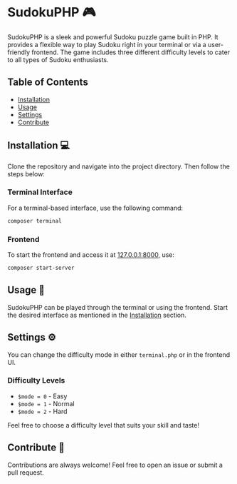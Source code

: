 # SudokuPHP 🎮

SudokuPHP is a sleek and powerful Sudoku puzzle game built in PHP. It provides a flexible way to play Sudoku right in your terminal or via a user-friendly frontend. The game includes three different difficulty levels to cater to all types of Sudoku enthusiasts.

## Table of Contents

- [Installation](#installation)
- [Usage](#usage)
- [Settings](#settings)
- [Contribute](#contribute)

## Installation 💻

Clone the repository and navigate into the project directory. Then follow the steps below:

### Terminal Interface
For a terminal-based interface, use the following command:
```bash
composer terminal
```

### Frontend
To start the frontend and access it at [127.0.0.1:8000](http://127.0.0.1:8000), use:
```bash
composer start-server
```

## Usage 🎉

SudokuPHP can be played through the terminal or using the frontend. Start the desired interface as mentioned in the [Installation](#installation) section.

## Settings ⚙️

You can change the difficulty mode in either `terminal.php` or in the frontend UI.

### Difficulty Levels

- `$mode = 0` - Easy
- `$mode = 1` - Normal
- `$mode = 2` - Hard

Feel free to choose a difficulty level that suits your skill and taste!

## Contribute 🤝

Contributions are always welcome! Feel free to open an issue or submit a pull request.
